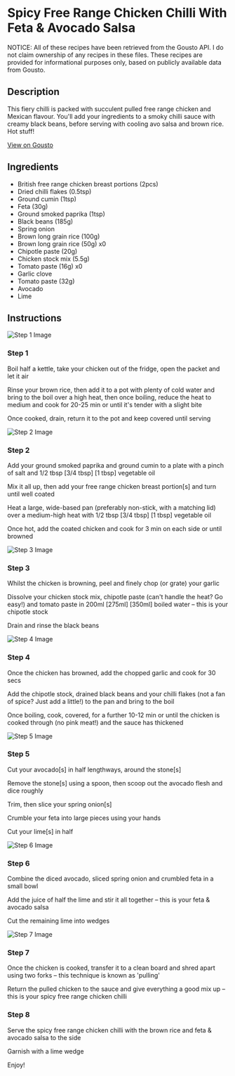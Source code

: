 # Spicy Free Range Chicken Chilli With Feta & Avocado Salsa

NOTICE: All of these recipes have been retrieved from the Gousto API. I do not claim ownership of any recipes in these files. These recipes are provided for informational purposes only, based on publicly available data from Gousto.

## Description

This fiery chilli is packed with succulent pulled free range chicken and Mexican flavour. You'll add your ingredients to a smoky chilli sauce with creamy black beans, before serving with cooling avo salsa and brown rice. Hot stuff!

[View on Gousto](https://www.gousto.co.uk/recipes/cookbook/spicy-free-range-chicken-chilli-with-feta-avocado-salsa)

## Ingredients

- British free range chicken breast portions (2pcs)
- Dried chilli flakes (0.5tsp)
- Ground cumin (1tsp)
- Feta (30g)
- Ground smoked paprika (1tsp)
- Black beans (185g)
- Spring onion
- Brown long grain rice (100g)
- Brown long grain rice (50g) x0
- Chipotle paste (20g)
- Chicken stock mix (5.5g)
- Tomato paste (16g) x0
- Garlic clove
- Tomato paste (32g)
- Avocado
- Lime

## Instructions

![Step 1 Image](https://production-media.gousto.co.uk/cms/recipe-step-image/Step-1-47-1724334338336-x200.jpg)

### Step 1

Boil half a kettle, take your chicken out of the fridge, open the packet and let it air

Rinse your brown rice, then add it to a pot with plenty of cold water and bring to the boil over a high heat, then once boiling, reduce the heat to medium and cook for 20-25 min or until it's tender with a slight bite

Once cooked, drain, return it to the pot and keep covered until serving

![Step 2 Image](https://production-media.gousto.co.uk/cms/recipe-step-image/Step-2-46-1724334341679-x200.jpg)

### Step 2

Add your ground smoked paprika and ground cumin to a plate with a pinch of salt and 1/2 tbsp <span class="text-purple">[3/4 tbsp]</span><span class="text-danger"> [1 tbsp] </span>vegetable oil

Mix it all up, then add your free range chicken breast portion[s]<span class="text-danger"> </span>and turn until well coated

Heat a large, wide-based pan (preferably non-stick, with a matching lid) over a medium-high heat with 1/2 tbsp <span class="text-purple">[3/4 tbsp]</span><span class="text-danger"> [1 tbsp]</span> vegetable oil

Once hot, add the coated chicken and cook for 3 min on each side or until browned

![Step 3 Image](https://production-media.gousto.co.uk/cms/recipe-step-image/Step-3-52-1724334345420-x200.jpg)

### Step 3

Whilst the chicken is browning, peel and finely chop (or grate) your garlic

Dissolve your chicken stock mix, chipotle paste (can't handle the heat? Go easy!) and tomato paste in 200ml <span class="text-purple">[275ml]</span> <span class="text-danger">[350ml]</span> boiled water – this is your chipotle stock

Drain and rinse the black beans

![Step 4 Image](https://production-media.gousto.co.uk/cms/recipe-step-image/Step-4-46-1724334348699-x200.jpg)

### Step 4

Once the chicken has browned, add the chopped garlic and cook for 30 secs

Add the chipotle stock, drained black beans and your chilli flakes (not a fan of spice? Just add a little!) to the pan and bring to the boil

Once boiling, cook, covered, for a further 10-12 min or until the chicken is cooked through (no pink meat!) and the sauce has thickened

![Step 5 Image](https://production-media.gousto.co.uk/cms/recipe-step-image/Step-5-47-1724334352878-x200.jpg)

### Step 5

Cut your avocado[s] in half lengthways, around the stone[s]

Remove the stone[s]<span class="text-danger"> </span>using a spoon, then scoop out the avocado flesh and dice roughly

Trim, then slice your spring onion[s]

Crumble your feta into large pieces using your hands

Cut your lime[s] in half

![Step 6 Image](https://production-media.gousto.co.uk/cms/recipe-step-image/Step-6-47-1724334356484-x200.jpg)

### Step 6

Combine the diced avocado, sliced spring onion and crumbled feta in a small bowl

Add the juice of half the<span class="text-danger"> </span>lime and stir it all together – this is your feta & avocado salsa

Cut the remaining lime into wedges

![Step 7 Image](https://production-media.gousto.co.uk/cms/recipe-step-image/Step-7-46-1724334359816-x200.jpg)

### Step 7

Once the chicken is cooked, transfer it to a clean board and shred apart using two forks – this technique is known as 'pulling'

Return the pulled chicken to the sauce and give everything a good mix up – this is your spicy free range chicken chilli

### Step 8

Serve the spicy free range chicken chilli with the brown rice and feta & avocado salsa to the side

Garnish with a lime wedge

Enjoy!

